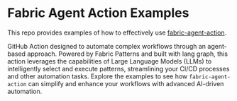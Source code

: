 # Fabric Agent Action Examples

This repo provides examples of how to effectively use [fabric-agent-action](https://github.com/xvnpw/fabric-agent-action).

GitHub Action designed to automate complex workflows through an agent-based approach. Powered by Fabric Patterns and built with lang graph, this action leverages the capabilities of Large Language Models (LLMs) to intelligently select and execute patterns, streamlining your CI/CD processes and other automation tasks. Explore the examples to see how `fabric-agent-action` can simplify and enhance your workflows with advanced AI-driven automation.